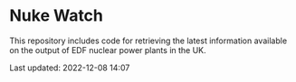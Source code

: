# Nuke Watch

This repository includes code for retrieving the latest information available on the output of EDF nuclear power plants in the UK.

Last updated: 2022-12-08 14:07